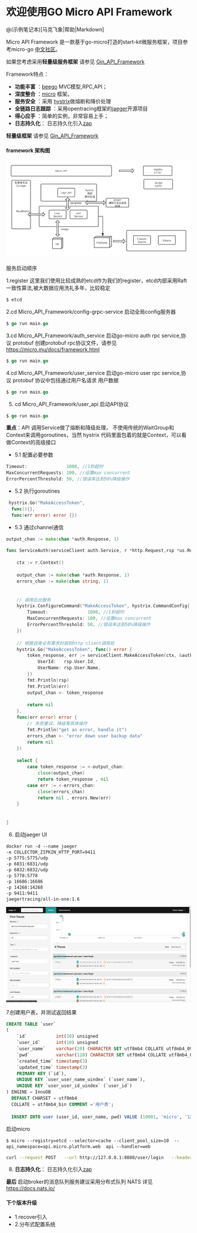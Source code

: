 # 欢迎使用GO Micro API Framework

@(示例笔记本)[马克飞象|帮助|Markdown]

Micro API Framework 是一款基于go-micro打造的start-kit微服务框架，项目参考micro-go [中文社区](https://github.com/micro-in-cn/)。

如果您考虑采用**轻量级服务框架** 请参见 [Gin_API_Framework](https://github.com/edisonlz/Gin_API_Framework)


Framework特点：
 
- **功能丰富** ：[beego](https://beego.me/) MVC模型,RPC,API；
- **深度整合** ：[micro](https://github.com/micro/micro) 框架。
- **服务安全** ：采用 [hystrix](https://github.com/afex/hystrix-go)做熔断和降价处理
- **全链路日志跟踪** ：采用opentracing框架的[jaeger](https://github.com/jaegertracing/jaeger)开源项目
- **得心应手** ：简单的实例，非常容易上手；
- **日志持久化**： 日志持久化引入[zap](https://github.com/uber-go/zap)
  
**轻量级框架** 请参见 [Gin_API_Framework](https://github.com/edisonlz/Gin_API_Framework)


#### framework 架构图
![framework](framework.png)

####
服务启动顺序

1.register 这里我们使用比较成熟的etcd作为我们的register，etcd内部采用Raft一致性算法,被大数据应用洗礼多年，比较稳定
```bash
$ etcd
```

2.cd Micro_API_Framework/config-grpc-service
启动全局config服务器
```go
$ go run main.go
```

3.cd  Micro_API_Framework/auth_service
启动go-micro auth rpc service,协议 protobuf
创建protobuf rpc协议文件，请参见 https://micro.mu/docs/framework.html


```go
$ go run main.go
```

4.cd  Micro_API_Framework/user_service
启动go-micro user rpc service,协议 protobuf
协议中包括通过用户名请求 用户数据


```go
$ go run main.go
```

5. cd Micro_API_Framework/user_api
启动API协议
```go
$ go run main.go
```
**重点**：API 调用Service做了熔断和降级处理，
不使用传统的WaitGroup和Context来调用goroutines，当然 hystrix 代码里面包着的就是Context，可以看做Context的高级接口
- 5.1 配置必要参数
```go
Timeout:               1000, //1秒超时
MaxConcurrentRequests: 100, //设置max concurrent
ErrorPercentThreshold: 50, //错误率达到50%降级操作
```

- 5.2 执行goroutines
```go
 hystrix.Go("MakeAccessToken",
  func(){}, 
  func(err error) error {})
```

- 5.3 通过channel通信
```go
output_chan := make(chan *auth.Response, 1)
```

```go
func ServiceAuth(serviceClient auth.Service, r *http.Request,rsp *us.Response)(token_response *auth.Response, err error){

    ctx := r.Context()

    output_chan := make(chan *auth.Response, 1)
    errors_chan := make(chan string, 1)


    // 调用后台服务
    hystrix.ConfigureCommand("MakeAccessToken", hystrix.CommandConfig{
        Timeout:               1000, //1秒超时
        MaxConcurrentRequests: 100, //设置max concurrent
        ErrorPercentThreshold: 50, //错误率达到50%降级操作
    })

    // 根据自身业务需求封装到http client调用处
    hystrix.Go("MakeAccessToken", func() error {
        token_response, err := serviceClient.MakeAccessToken(ctx, &auth.Request{
            UserId:   rsp.User.Id,
            UserName: rsp.User.Name,
        })
        fmt.Println(rsp)
        fmt.Println(err)
        output_chan <- token_response

        return nil
    },
    func(err error) error {
        // 失败重试，降级等具体操作
        fmt.Println("get an error, handle it")
        errors_chan <- "error down user backup data"
        return nil
    })

    select {
        case token_response := <-output_chan:
            close(output_chan)
            return token_response , nil
        case err := <-errors_chan:
            close(errors_chan)
            return nil , errors.New(err)
    }
    
    
}
```

6. 启动jaeger UI
```
docker run -d --name jaeger 
-e COLLECTOR_ZIPKIN_HTTP_PORT=9411 
-p 5775:5775/udp 
-p 6831:6831/udp 
-p 6832:6832/udp 
-p 5778:5778 
-p 16686:16686 
-p 14268:14268 
-p 9411:9411 
jaegertracing/all-in-one:1.6
```

![jaegerui](jaegerui.png)

7.创建用户表，并测试返回结果
```sql
CREATE TABLE `user`
(
    `id`           int(10) unsigned                                              NOT NULL AUTO_INCREMENT COMMENT '主键',
    `user_id`      int(10) unsigned                                                       DEFAULT NULL COMMENT '用户id',
    `user_name`    varchar(20) CHARACTER SET utf8mb4 COLLATE utf8mb4_0900_ai_ci  NOT NULL COMMENT '用户名',
    `pwd`          varchar(128) CHARACTER SET utf8mb4 COLLATE utf8mb4_0900_ai_ci NOT NULL COMMENT '密码',
    `created_time` timestamp(3)                                                  NOT NULL DEFAULT CURRENT_TIMESTAMP(3),
    `updated_time` timestamp(3)                                                  NOT NULL DEFAULT CURRENT_TIMESTAMP(3) ON UPDATE CURRENT_TIMESTAMP(3),
    PRIMARY KEY (`id`),
    UNIQUE KEY `user_user_name_uindex` (`user_name`),
    UNIQUE KEY `user_user_id_uindex` (`user_id`)
) ENGINE = InnoDB
  DEFAULT CHARSET = utf8mb4
  COLLATE = utf8mb4_bin COMMENT ='用户表';

  INSERT INTO user (user_id, user_name, pwd) VALUE (10001, 'micro', '123');

```
启动micro
```gp
$ micro --registry=etcd --selector=cache --client_pool_size=10  --api_namespace=api.micro.platform.web  api --handler=web
```

```bash
curl --request POST   --url http://127.0.0.1:8080/user/login   --header 'Content-Type: application/x-www-form-urlencoded'  --data 'userName=micro&pwd=123'
```



8. **日志持久化**： 日志持久化引入[zap](https://github.com/uber-go/zap)

  



**最后** 启动broker的消息队列服务建议采用分布式队列 NATS
详见 https://docs.nats.io/

#### 下个版本升级
- 1.recover引入
- 2.分布式配置系统


